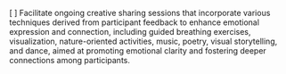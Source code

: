 [ ] Facilitate ongoing creative sharing sessions that incorporate various techniques derived from participant feedback to enhance emotional expression and connection, including guided breathing exercises, visualization, nature-oriented activities, music, poetry, visual storytelling, and dance, aimed at promoting emotional clarity and fostering deeper connections among participants.
